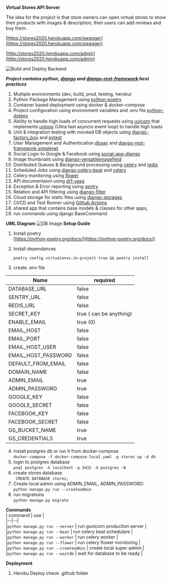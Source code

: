 
**Virtual Stores API Server** 

The idea for the project is that store owners can open virtual stores to show their products with images & description, then users can add reviews and buy them.    
    
[https://stores2020.herokuapp.com/swagger](https://stores2020.herokuapp.com/swagger)    
    
[http://stores2020.herokuapp.com/admin](http://stores2020.herokuapp.com/admin)    
     
    
![Build and Deploy Backend](https://github.com/Stores2020/backend/workflows/Build%20and%20Deploy%20Backend/badge.svg?branch=master)      
            
***Project contains python, [django](https://www.djangoproject.com/) and [django-rest-framework](https://www.django-rest-framework.org/)  best practices***    
1. Multiple environments (dev, build, prod, testing, heroku)     
 2. Python Package Management using [python-poetry](https://python-poetry.org/)    
 3. Container based deployment using docker & docker-compose    
 4. Project configuration using environment variables and .env file  [python-dotenv](https://pypi.org/project/python-dotenv/)    
 5. Ability to handle high loads of concurrent requests using [uvicorn](https://github.com/encode/uvicorn) that implements  [uvloop](https://github.com/MagicStack/uvloop) (Ultra fast asyncio event loop) to handle high loads     
 6. Unit & integration testing with mocked DB objects using [django-factory_boy](https://github.com/FactoryBoy/django-factory_boy) and [pytest](https://github.com/pytest-dev/pytest)    
 7. User Management and Authentication  [djoser](https://github.com/sunscrapers/djoser) and [django-rest-framework-simplejwt](https://github.com/SimpleJWT/django-rest-framework-simplejwt)    
 8. Social Login to Google & Facebook using   [social-app-django](https://github.com/python-social-auth/social-app-django)
 9. Image thumbnails using [django-versatileimagefield](https://github.com/respondcreate/django-versatileimagefield)
10. Distributed Queues & Background processing using [celery](https://github.com/celery/celery) and [redis](https://pypi.org/project/redis/)    
11. Scheduled Jobs using [django-celery-beat](django-celery-beat) and [celery](https://github.com/celery/celery)    
12. Celery monitoring using [flower](https://github.com/mher/flower)    
13. API documentaion using [drf-yasg](https://github.com/axnsan12/drf-yasg)    
14. Exception &  Error reporting using [sentry](https://docs.sentry.io/platforms/python/guides/django/)    
15. Relation and API filtering using [django-filter](https://github.com/carltongibson/django-filter)    
16. Cloud storage for static files using [django-storages](https://django-storages.readthedocs.io/en/latest/index.html)    
17. CI/CD and Test Runner using [Github Actions](https://docs.github.com/en/free-pro-team@latest/actions)     
18. shared app that contains base models & classes for other apps,    
19. run commands using django BaseCommand  
  
  **UML Diagram**
  ![DB Image](https://raw.githubusercontent.com/ramzitannous/virtual-stores/master/db_uml.png?token=AFHYIN4Y4TY4ZIAKMU5MFEK7XAH6Q)
 **Setup Guide** 
 1. Install poetry              
[https://python-poetry.org/docs/](https://python-poetry.org/docs/)              
              
 2. Install dependances              
              
    `poetry config virtualenvs.in-project true && poetry install`

 3. create .env file                         
              
| Name | required |              
|--|--|              
| DATABASE_URL | false |              
| SENTRY_URL | false |              
|REDIS_URL| false|              
|SECRET_KEY| true ( can be anything)|              
|ENABLE_EMAIL|  true (0)|              
|EMAIL_HOST| false|              
|EMAIL_PORT| false|              
|EMAIL_HOST_USER| false|              
|EMAIL_HOST_PASSWORD| false|              
|DEFAULT_FROM_EMAIL| false              
|DOMAIN_NAME| false|              
|ADMIN_EMAIL| true|              
|ADMIN_PASSWORD|true|           
|GOOGLE_KEY|false|      
|GOOGLE_SECRET|false|      
|FACEBOOK_KEY|false|      
|FACEBOOK_SECRET| false|  
|GS_BUCKET_NAME| true|  
|GS_CREDENTIALS| true|  


 4. install postgres db or run it from docker-compose          
  `docker-compose -f docker-compose.local.yaml -p stores up -d db` 
 5. login to  postgres database            
  `psql postgres -h localhost -p 5432 -U postgres -W` 
 6. create stores database            
   ` CREATE DATABASE stores;` 
 7. Create local admin using ADMIN_EMAIL, ADMIN_PASSWORD:              
 `python manage.py run --createadmin`
 8. run migrations              
`python manage.py migrate`              
              
 **Commands**         
 | command | use  |              
|--|--|              
|`python manage.py run --server` | run gunicorn production server |              
|`python manage.py run --beat` | run celery beat schedulare |              
|`python manage.py run --worker` | run celery worker |              
|`python manage.py run --flower` | run celery flower monitoring |              
|`python manage.py run --createadmin` | create local super admin |              
|`python manage.py run --waitdb` | wait for database to be ready |              
              
              
**Deployment**
 1. Heroku Deploy check .github folder
